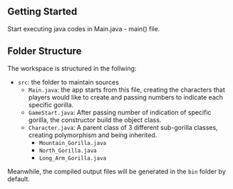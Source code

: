 ## Getting Started

Start executing java codes in Main.java - main() file.

## Folder Structure

The workspace is structured in the follwing:

- `src`: the folder to maintain sources
    - `Main.java`: the app starts from this file, creating the characters that players would like to create and passing numbers to indicate each specific gorilla.
    - `GameStart.java`: After passing number of indication of specific gorilla, the constructor build the object class.
    - `Character.java`: A parent class of 3 different sub-gorilla classes, creating polymorphism and being inherited.
        - `Mountain_Gorilla.java`
        - `North_Gorilla.java`
        - `Long_Arm_Gorilla.java`

Meanwhile, the compiled output files will be generated in the `bin` folder by default.
